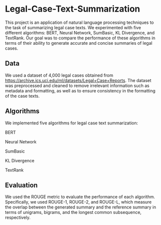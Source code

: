 # Legal-Case-Text-Summarization


This project is an application of natural language processing techniques to the task of summarizing legal case texts. We experimented with five different algorithms: BERT, Neural Network, SumBasic, KL Divergence, and TextRank. Our goal was to compare the performance of these algorithms in terms of their ability to generate accurate and concise summaries of legal cases.

## Data

We used a dataset of 4,000 legal cases obtained from https://archive.ics.uci.edu/ml/datasets/Legal+Case+Reports. The dataset was preprocessed and cleaned to remove irrelevant information such as metadata and formatting, as well as to ensure consistency in the formatting of the case texts.

## Algorithms

We implemented five algorithms for legal case text summarization:

BERT

Neural Network

SumBasic

KL Divergence

TextRank

## Evaluation

We used the ROUGE metric to evaluate the performance of each algorithm. Specifically, we used ROUGE-1, ROUGE-2, and ROUGE-L, which measure the overlap between the generated summary and the reference summary in terms of unigrams, bigrams, and the longest common subsequence, respectively.
